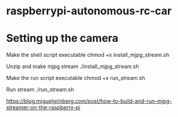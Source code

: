 # raspberrypi-autonomous-rc-car

# Setting up the camera 
Make the shell script executable 
chmod +x install_mjpg_stream.sh

Unzip and make mjpg stream
./install_mjpg_stream.sh

Make the run script executable
chmod +x run_stream.sh

Run stream
./run_stream.sh

https://blog.miguelgrinberg.com/post/how-to-build-and-run-mjpg-streamer-on-the-raspberry-pi

